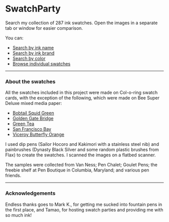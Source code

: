 
# SwatchParty

Search my collection of 287 ink swatches. Open the images in a separate tab or window for easier comparison.

You can:

* [Search by ink name](searchbyinkname.md)
* [Search by ink brand](searchbyinkbrand.md)
* [Search by color](searchbycolorcategory.md)
* [Browse individual swatches](browse-swatches/)

***

### About the swatches

All the swatches included in this project were made on Col-o-ring swatch cards, with the exception of the following, which were made on Bee Super Deluxe mixed media paper:

* [Bobtail Squid Green](https://github.com/feedbackfromalex/SwatchParty/blob/main/SearchSwatches/133.png)
* [Golden Gate Bridge](https://github.com/feedbackfromalex/SwatchParty/blob/main/SearchSwatches/55.png)
* [Green Tea](https://github.com/feedbackfromalex/SwatchParty/blob/main/SearchSwatches/132.png)
* [San Francisco Bay](https://github.com/feedbackfromalex/SwatchParty/blob/main/SearchSwatches/167.png)
* [Viceroy Butterfly Orange](https://github.com/feedbackfromalex/SwatchParty/blob/main/SearchSwatches/64.png)

I used dip pens (Sailor Hocoro and Kakimori with a stainless steel nib) and painbrushes (Dynasty Black Silver and some random plastic brushes from Flax) to create the swatches. I scanned the images on a flatbed scanner.

The samples were collected from Van Ness; Pen Chalet; Goulet Pens; the freebie shelf at Pen Boutique in Columbia, Maryland; and various pen friends.

***

### Acknowledgements

Endless thanks goes to Mark K., for getting me sucked into fountain pens in the first place, and Tamao, for hosting swatch parties and providing me with so much ink!
